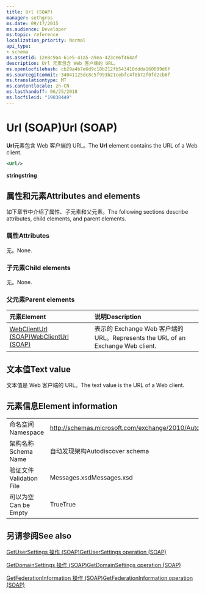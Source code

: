 ```yaml
---
title: Url (SOAP)
manager: sethgros
ms.date: 09/17/2015
ms.audience: Developer
ms.topic: reference
localization_priority: Normal
api_type:
- schema
ms.assetid: 12e8c9a4-61e5-41a5-a9ea-423ce6f464af
description: Url 元素包含 Web 客户端的 URL。
ms.openlocfilehash: cb29a4b7e6d9c18b212fb543410ddda160099d6f
ms.sourcegitcommit: 34041125dc8c5f993b21cebfc4f8b72f0fd2cb6f
ms.translationtype: MT
ms.contentlocale: zh-CN
ms.lasthandoff: 06/25/2018
ms.locfileid: "19838449"
---
```

# <a name="url-soap"></a><span data-ttu-id="24591-103">Url (SOAP)</span><span class="sxs-lookup"><span data-stu-id="24591-103">Url (SOAP)</span></span>

<span data-ttu-id="24591-104">**Url**元素包含 Web 客户端的 URL。</span><span class="sxs-lookup"><span data-stu-id="24591-104">The **Url** element contains the URL of a Web client.</span></span> 
  
```XML
<Url/>
```

 <span data-ttu-id="24591-105">**string**</span><span class="sxs-lookup"><span data-stu-id="24591-105">**string**</span></span>
## <a name="attributes-and-elements"></a><span data-ttu-id="24591-106">属性和元素</span><span class="sxs-lookup"><span data-stu-id="24591-106">Attributes and elements</span></span>

<span data-ttu-id="24591-107">如下章节中介绍了属性、子元素和父元素。</span><span class="sxs-lookup"><span data-stu-id="24591-107">The following sections describe attributes, child elements, and parent elements.</span></span>
  
### <a name="attributes"></a><span data-ttu-id="24591-108">属性</span><span class="sxs-lookup"><span data-stu-id="24591-108">Attributes</span></span>

<span data-ttu-id="24591-109">无。</span><span class="sxs-lookup"><span data-stu-id="24591-109">None.</span></span>
  
### <a name="child-elements"></a><span data-ttu-id="24591-110">子元素</span><span class="sxs-lookup"><span data-stu-id="24591-110">Child elements</span></span>

<span data-ttu-id="24591-111">无。</span><span class="sxs-lookup"><span data-stu-id="24591-111">None.</span></span>
  
### <a name="parent-elements"></a><span data-ttu-id="24591-112">父元素</span><span class="sxs-lookup"><span data-stu-id="24591-112">Parent elements</span></span>

|<span data-ttu-id="24591-113">**元素**</span><span class="sxs-lookup"><span data-stu-id="24591-113">**Element**</span></span>|<span data-ttu-id="24591-114">**说明**</span><span class="sxs-lookup"><span data-stu-id="24591-114">**Description**</span></span>|
|:-----|:-----|
|[<span data-ttu-id="24591-115">WebClientUrl (SOAP)</span><span class="sxs-lookup"><span data-stu-id="24591-115">WebClientUrl (SOAP)</span></span>](webclienturl-soap.md) <br/> |<span data-ttu-id="24591-116">表示的 Exchange Web 客户端的 URL。</span><span class="sxs-lookup"><span data-stu-id="24591-116">Represents the URL of an Exchange Web client.</span></span>  <br/> |
   
## <a name="text-value"></a><span data-ttu-id="24591-117">文本值</span><span class="sxs-lookup"><span data-stu-id="24591-117">Text value</span></span>

<span data-ttu-id="24591-118">文本值是 Web 客户端的 URL。</span><span class="sxs-lookup"><span data-stu-id="24591-118">The text value is the URL of a Web client.</span></span>
  
## <a name="element-information"></a><span data-ttu-id="24591-119">元素信息</span><span class="sxs-lookup"><span data-stu-id="24591-119">Element information</span></span>

|||
|:-----|:-----|
|<span data-ttu-id="24591-120">命名空间</span><span class="sxs-lookup"><span data-stu-id="24591-120">Namespace</span></span>  <br/> |http://schemas.microsoft.com/exchange/2010/Autodiscover  <br/> |
|<span data-ttu-id="24591-121">架构名称</span><span class="sxs-lookup"><span data-stu-id="24591-121">Schema Name</span></span>  <br/> |<span data-ttu-id="24591-122">自动发现架构</span><span class="sxs-lookup"><span data-stu-id="24591-122">Autodiscover schema</span></span>  <br/> |
|<span data-ttu-id="24591-123">验证文件</span><span class="sxs-lookup"><span data-stu-id="24591-123">Validation File</span></span>  <br/> |<span data-ttu-id="24591-124">Messages.xsd</span><span class="sxs-lookup"><span data-stu-id="24591-124">Messages.xsd</span></span>  <br/> |
|<span data-ttu-id="24591-125">可以为空</span><span class="sxs-lookup"><span data-stu-id="24591-125">Can be Empty</span></span>  <br/> |<span data-ttu-id="24591-126">True</span><span class="sxs-lookup"><span data-stu-id="24591-126">True</span></span>  <br/> |
   
## <a name="see-also"></a><span data-ttu-id="24591-127">另请参阅</span><span class="sxs-lookup"><span data-stu-id="24591-127">See also</span></span>



[<span data-ttu-id="24591-128">GetUserSettings 操作 (SOAP)</span><span class="sxs-lookup"><span data-stu-id="24591-128">GetUserSettings operation (SOAP)</span></span>](getusersettings-operation-soap.md)
  
[<span data-ttu-id="24591-129">GetDomainSettings 操作 (SOAP)</span><span class="sxs-lookup"><span data-stu-id="24591-129">GetDomainSettings operation (SOAP)</span></span>](getdomainsettings-operation-soap.md)
  
[<span data-ttu-id="24591-130">GetFederationInformation 操作 (SOAP)</span><span class="sxs-lookup"><span data-stu-id="24591-130">GetFederationInformation operation (SOAP)</span></span>](getfederationinformation-operation-soap.md)


